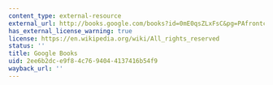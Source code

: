 ```yaml
---
content_type: external-resource
external_url: http://books.google.com/books?id=0mE0qsZLxFsC&pg=PAfrontcover
has_external_license_warning: true
license: https://en.wikipedia.org/wiki/All_rights_reserved
status: ''
title: Google Books
uid: 2ee6b2dc-e9f8-4c76-9404-4137416b54f9
wayback_url: ''
---
```

